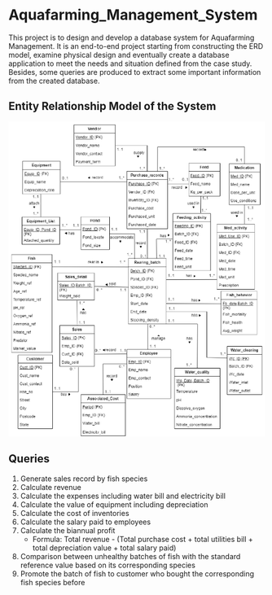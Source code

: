 # Aquafarming_Management_System
This project is to design and develop a database system for Aquafarming Management. It is an end-to-end project starting from constructing the ERD model, examine physical design and eventually create a database application to meet the needs and situation defined from the case study. Besides, some queries are produced to extract some important information from the created database.

## Entity Relationship Model of the System
![ERD Diagram](images/ERD.png)

## Queries
1. Generate sales record by fish species
2. Calculate revenue
3. Calculate the expenses including water bill and electricity bill
4. Calculate the value of equipment including depreciation
5. Calculate the cost of inventories
6. Calculate the salary paid to employees
7. Calculate the biannual profit
   - Formula: Total revenue - (Total purchase cost + total utilities bill + total depreciation value + total salary paid)
8. Comparison between unhealthy batches of fish with the standard reference value based on its corresponding species
9. Promote the batch of fish to customer who bought the corresponding fish species before
